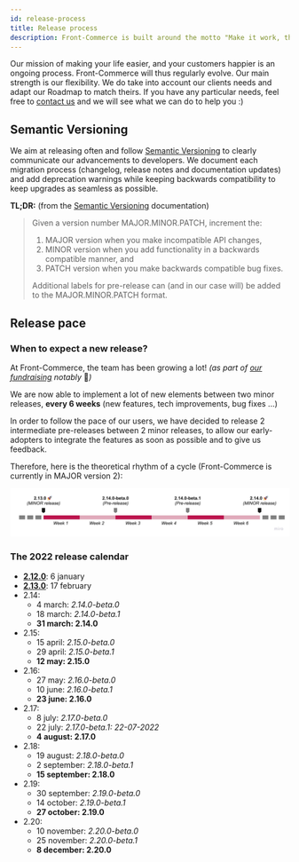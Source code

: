 ```yaml
---
id: release-process
title: Release process
description: Front-Commerce is built around the motto "Make it work, then make it better". This means that it is possible today to develop and deploy your website to production. This page explains our release philosophy so you know when to upgrade an existing application.
---
```


Our mission of making your life easier, and your customers happier is an ongoing process. Front-Commerce will thus regularly evolve. Our main strength is our flexibility. We do take into account our clients needs and adapt our Roadmap to match theirs. If you have any particular needs, feel free to <span class="intercom-launcher">[contact us](mailto:hello@front-commerce.com)</span> and we will see what we can do to help you :)

## Semantic Versioning

We aim at releasing often and follow [Semantic Versioning](https://semver.org) to clearly communicate our advancements to developers. We document each migration process (changelog, release notes and documentation updates) and add deprecation warnings while keeping backwards compatibility to keep upgrades as seamless as possible.

**TL;DR:** (from the [Semantic Versioning](https://semver.org) documentation)

> Given a version number MAJOR.MINOR.PATCH, increment the:
>
> 1. MAJOR version when you make incompatible API changes,
> 2. MINOR version when you add functionality in a backwards compatible manner, and
> 3. PATCH version when you make backwards compatible bug fixes.
>
> Additional labels for pre-release can (and in our case will) be added to the MAJOR.MINOR.PATCH format.

## Release pace

### When to expect a new release?

At Front-Commerce, the team has been growing a lot! _(as part of [our fundraising](https://www.usine-digitale.fr/article/front-commerce-leve-1-5-million-d-euros-pour-sa-solution-d-optimisation-des-boutiques-en-ligne.N1163477) notably_ 👀*)*

We are now able to implement a lot of new elements between two minor releases, **every 6 weeks** (new features, tech improvements, bug fixes ...)

In order to follow the pace of our users, we have decided to release 2 intermediate pre-releases between 2 minor releases, to allow our early-adopters to integrate the features as soon as possible and to give us feedback.

Therefore, here is the theoretical rhythm of a cycle (Front-Commerce is currently in MAJOR version 2):

![Front-Commerce’s release pace and cycles](/docs/appendices/assets/release-pace.jpg)

### The 2022 release calendar

- **[2.12.0](/docs/appendices/release-notes.html#2-12-0-2022-01-06)**: 6 january
- **[2.13.0](/docs/appendices/migration-guides.html#2-12-0-gt-2-13-0)**: 17 february
- 2.14:
  - 4 march: _2.14.0-beta.0_
  - 18 march: _2.14.0-beta.1_
  - **31 march: 2.14.0**
- 2.15:
  - 15 april: _2.15.0-beta.0_
  - 29 april: _2.15.0-beta.1_
  - **12 may: 2.15.0**
- 2.16:
  - 27 may: _2.16.0-beta.0_
  - 10 june: _2.16.0-beta.1_
  - **23 june: 2.16.0**
- 2.17:
  - 8 july: _2.17.0-beta.0_
  - 22 july: _2.17.0-beta.1: 22-07-2022_
  - **4 august: 2.17.0**
- 2.18:
  - 19 august: _2.18.0-beta.0_
  - 2 september: _2.18.0-beta.1_
  - **15 september: 2.18.0**
- 2.19:
  - 30 september: _2.19.0-beta.0_
  - 14 october: _2.19.0-beta.1_
  - **27 october: 2.19.0**
- 2.20:
  - 10 november: _2.20.0-beta.0_
  - 25 november: _2.20.0-beta.1_
  - **8 december: 2.20.0**
